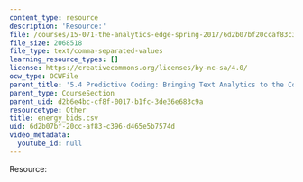 ```yaml
---
content_type: resource
description: 'Resource:'
file: /courses/15-071-the-analytics-edge-spring-2017/6d2b07bf20ccaf83c396d465e5b7574d_energy_bids.csv
file_size: 2068518
file_type: text/comma-separated-values
learning_resource_types: []
license: https://creativecommons.org/licenses/by-nc-sa/4.0/
ocw_type: OCWFile
parent_title: '5.4 Predictive Coding: Bringing Text Analytics to the Courtroom  (Recitation)'
parent_type: CourseSection
parent_uid: d2b6e4bc-cf8f-0017-b1fc-3de36e683c9a
resourcetype: Other
title: energy_bids.csv
uid: 6d2b07bf-20cc-af83-c396-d465e5b7574d
video_metadata:
  youtube_id: null
---
```

Resource: